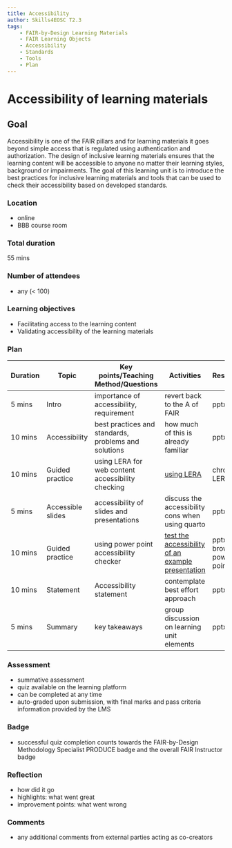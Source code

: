 ```yaml
---
title: Accessibility
author: Skills4EOSC T2.3
tags: 
    - FAIR-by-Design Learning Materials
    - FAIR Learning Objects
    - Accessibility
    - Standards
    - Tools
    - Plan
---
```


# Accessibility of learning materials

## Goal

Accessibility is one of the FAIR pillars and for learning materials it goes beyond simple access that is regulated using authentication and authorization. The design of inclusive learning materials ensures that the learning content will be accessible to anyone no matter their learning styles, background or impairments. The goal of this learning unit is to introduce the best practices for inclusive learning materials and tools that can be used to check their accessibility based on developed standards. 

### Location

- online
- BBB course room

### Total duration

55 mins

### Number of attendees

- any (< 100)

### Learning objectives

- Facilitating access to the learning content
- Validating accessibility of the learning materials

### Plan

| **Duration** | **Topic** | **Key points/Teaching Method/Questions** | **Activities** | **Resources** |
|---|---|---|---|---|
| 5 mins | Intro | importance of accessibility, requirement | revert back to the A of FAIR | pptx |
| 10 mins | Accessibility | best practices and standards, problems and solutions | how much of this is already familiar | pptx |
| 10 mins | Guided practice | using LERA for web content accessibility checking | [using LERA](./Activities/LERA.md) | chrome, LERA |
| 5 mins | Accessible slides | accessibility of slides and presentations | discuss the accessibility cons when using quarto | pptx |
| 10 mins | Guided practice | using power point accessibility checker | [test the accessibility of an example presentation](./Activities/PowerPointAccessibility.md) | pptx, browser, power point |
| 10 mins | Statement | Accessibility statement | contemplate best effort approach | pptx |
| 5 mins | Summary | key takeaways | group discussion on learning unit elements | pptx |

### Assessment

- summative assessment
- quiz available on the learning platform
- can be completed at any time
- auto-graded upon submission, with final marks and pass criteria information provided by the LMS

### Badge

- successful quiz completion counts towards the FAIR-by-Design Methodology Specialist PRODUCE badge and the overall FAIR Instructor badge

### Reflection

- how did it go
- highlights: what went great
- improvement points: what went wrong

### Comments

- any additional comments from external parties acting as co-creators